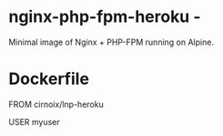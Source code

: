 # nginx-php-fpm-heroku -

Minimal image of Nginx + PHP-FPM running on Alpine.

# Dockerfile
FROM cirnoix/lnp-heroku

USER myuser
